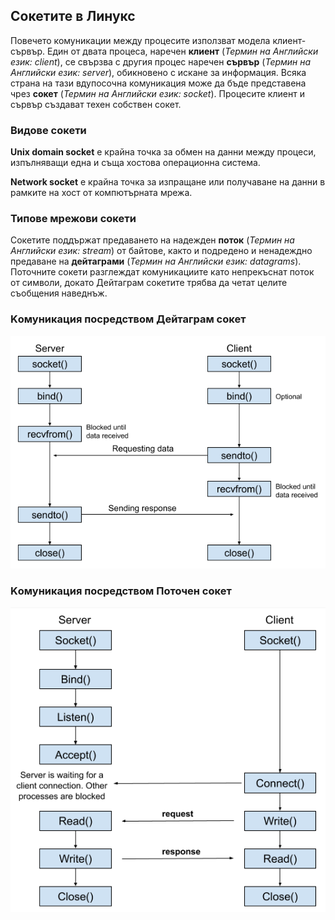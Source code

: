 ## Сокетите в Линукс

Повечето комуникации между процесите използват модела клиент-сървър. Един от двата процеса, наречен **клиент** (_Термин на Английски език: client_), се свързва с другия процес наречен **сървър** (_Термин на Английски език: server_), обикновено с искане за информация. Всяка страна на тази вдупосочна комуникация може да бъде представена чрез **сокет** (_Термин на Английски език: socket_). Процесите клиент и сървър създават техен собствен сокет.

### Видове сокети

**Unix domain socket** е крайна точка за обмен на данни между процеси, изпълняващи една и съща хостова операционна система.

**Network socket** е крайна точка за изпращане или получаване на данни в рамките на хост от компютърната мрежа.

### Типове мрежови сокети
Сокетите поддържат предаването на надежден **поток** (_Термин на Английски език: stream_) от байтове, 
както и подредено и ненадеждно предаване на **дейтаграми** (_Термин на Английски език: datagrams_).
Поточните сокети разглеждат комуникациите като непрекъснат поток от символи, 
докато Дейтаграм сокетите трябва да четат целите съобщения наведнъж.

### Kомуникация посредством Дейтаграм сокет

![sockets_dgram.png](sockets_dgram.png) 

### Kомуникация посредством Поточен сокет

![sockets_stream.png](sockets_stream.png) 
